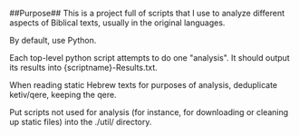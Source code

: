 ##Purpose##
This is a project full of scripts that I use to analyze different aspects of Biblical texts, usually in the original languages.

By default, use Python.

Each top-level python script attempts to do one "analysis". It should output its results into {scriptname}-Results.txt.

When reading static Hebrew texts for purposes of analysis, deduplicate ketiv/qere, keeping the qere.

Put scripts not used for analysis (for instance, for downloading or cleaning up static files) into the ./util/ directory.